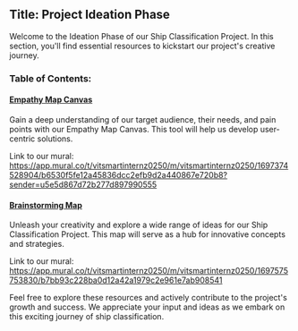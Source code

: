 ## Title: Project Ideation Phase


Welcome to the Ideation Phase of our Ship Classification Project. In this section, you'll find essential resources to kickstart our project's creative journey. 

### Table of Contents:

<h4><a href="Empathy%20Map%20Canvas.pdf">Empathy Map Canvas</a> </h4>
Gain a deep understanding of our target audience, their needs, and pain points with our Empathy Map Canvas. This tool will help us develop user-centric solutions.

Link to our mural: https://app.mural.co/t/vitsmartinternz0250/m/vitsmartinternz0250/1697374528904/b6530f5fe12a45836dcc2efb9d2a440867e720b8?sender=u5e5d867d72b277d897990555

<h4><a href = "Brainstorming%Map.pdf">Brainstorming Map</a></h4>
Unleash your creativity and explore a wide range of ideas for our Ship Classification Project. This map will serve as a hub for innovative concepts and strategies.

Link to our mural: https://app.mural.co/t/vitsmartinternz0250/m/vitsmartinternz0250/1697575753830/b7bb93c228ba0d12a42a1979c2e961e7ab908541

Feel free to explore these resources and actively contribute to the project's growth and success. We appreciate your input and ideas as we embark on this exciting journey of ship classification.
